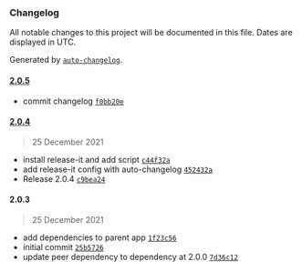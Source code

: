 ### Changelog

All notable changes to this project will be documented in this file. Dates are displayed in UTC.

Generated by [`auto-changelog`](https://github.com/CookPete/auto-changelog).

#### [2.0.5](https://github.com/gpspake/npm-demo/compare/2.0.4...2.0.5)

- commit changelog [`f0bb20e`](https://github.com/gpspake/npm-demo/commit/f0bb20e7bcfe28790dddab75ee17a1a330816dc2)

#### [2.0.4](https://github.com/gpspake/npm-demo/compare/2.0.3...2.0.4)

> 25 December 2021

- install release-it and add script [`c44f32a`](https://github.com/gpspake/npm-demo/commit/c44f32a0ae5e924778bf191794fe78033fe12a87)
- add release-it config with auto-changelog [`452432a`](https://github.com/gpspake/npm-demo/commit/452432a4f17abde813a91d3cf3a46257d8ff67a0)
- Release 2.0.4 [`c9bea24`](https://github.com/gpspake/npm-demo/commit/c9bea24c36e83e844f882b05224b9c93ae6966b9)

#### 2.0.3

> 25 December 2021

- add dependencies to parent app [`1f23c56`](https://github.com/gpspake/npm-demo/commit/1f23c56efbeffdf29bdad3545bd706743a1cb96b)
- initial commit [`25b5726`](https://github.com/gpspake/npm-demo/commit/25b57262d6a80c24e7d4a7321ce86803429e4b97)
- update peer dependency to dependency at 2.0.0 [`7d36c12`](https://github.com/gpspake/npm-demo/commit/7d36c1282639314e770f1f1a6b3633d8ec1cdd40)
